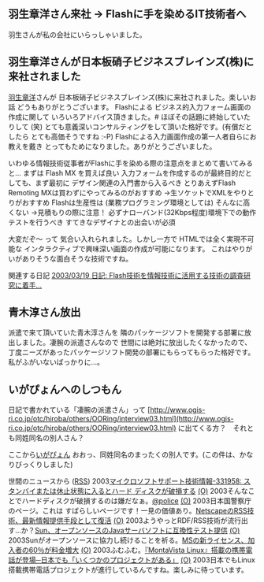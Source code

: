 ## 羽生章洋さん来社 → Flashに手を染めるIT技術者へ

羽生さんが私の会社にいらっしゃいました。






## 羽生章洋さんが日本板硝子ビジネスブレインズ(株)に来社されました


[羽生章洋](http://d.hatena.ne.jp/habuakihiro/)さんが 日本板硝子ビジネスブレインズ(株)に来社されました。楽しいお話
どうもありがとうございます。
Flashによる ビジネス的入力フォーム画面の作成に関して いろいろアドバイス頂きました。#
ほぼその話題に終始していたりして (笑)
とても意義深いコンサルティングをして頂いた格好です。(有償だとしたら とても高価そうですね
:-P) Flashによる入力画面作成の第一人者自らにお教えを戴き とってもためになりました。ありがとうございました。

いわゆる情報技術従事者がFlashに手を染める際の注意点をまとめて書いてみると…
まずは Flash MX を買えば良い
  入力フォームを作成するのが最終目的だとしても、まず最初に デザイン関連の入門書から入るべき
  とりあえずFlash Remoting MXは買わずにやってみるのがおすすめ
  →生ソケットでXMLをやりとりがおすすめ
  Flashは生産性は (業務プログラミング環境としては) そんなに高くない
  →見積もりの際に注意！
  必ずナローバンド(32Kbps程度)環境下での動作テストを行うべき
  すてきなデザイナとの出会いが必須


大変だぞ～ って 気合い入れられました。しかし一方で HTMLでは全く実現不可能な
インタラクティブで興味深い画面の作成が可能になります。
これはやりがいがありそうな面白そうな技術ですね。

関連する日記
[2003/03/19 日記: Flash技術を情報技術に活用する技術の調査研究に着手…](ig030319.html)


## 青木淳さん放出


派遣で来て頂いていた青木淳さんを 隣のパッケージソフトを開発する部署に放出しました。凄腕の派遣さんなので
世間には絶対に放出したくなかったので、丁度ニーズがあったパッケージソフト開発の部署にもらってもらった格好です。私がふがいないばっかりに…。

## いがぴょんへのしつもん


日記で書かれている「凄腕の派遣さん」って
[http://www.ogis-ri.co.jp/otc/hiroba/others/OORing/interview03.html](http://www.ogis-ri.co.jp/otc/hiroba/others/OORing/interview03.html)
に出てくる方？　それとも同姓同名の別人さん？

ここから[いがぴょん](http://www.igapyon.jp/igapyon/diary/memo/memoigapyon.html)
おおっ、同姓同名のまったくの別人です。(この件は、かなりびっくりしました)



世間のニュースから ([RSS](ig030320-news.xml)) 2003[マイクロソフトサポート技術情報-331958: スタンバイまたは休止状態に入るとハード ディスクが破損する](http://support.microsoft.com/default.aspx?scid=kb;[LN];331958) [(O)](http://support.microsoft.com/default.aspx?scid=kb;[LN];331958) 2003そんなことでハードディスクが破損するのは嫌だなぁ。[@police](http://www.cyberpolice.go.jp/) [(O)](http://www.cyberpolice.go.jp/) 2003日本国警察庁のページ。これは すばらしいページです！一見の価値あり。[NetscapeのRSS技術、最新情報提供手段として復活](http://www.zdnet.co.jp/news/0303/21/nebt_10.html) [(O)](http://www.zdnet.co.jp/news/0303/21/nebt_10.html) 2003ようやっとRDF/RSS技術が流行出す…か？[Sun、オープンソースのJavaサーバソフトに互換性テスト提供](http://www.zdnet.co.jp/news/0303/21/nebt_11.html) [(O)](http://www.zdnet.co.jp/news/0303/21/nebt_11.html) 2003Sunがオープンソースに協力し続けることを祈る。[MSの新ライセンス、加入者の60％が料金増大](http://www.zdnet.co.jp/news/0303/21/nebt_14.html) [(O)](http://www.zdnet.co.jp/news/0303/21/nebt_14.html) 2003ふむふむ。[『MontaVista Linux』搭載の携帯電話が登場─日本でも「いくつかのプロジェクトがある」](http://linux.ascii24.com/linux/news/today/2003/03/21/642620-000.html) [(O)](http://linux.ascii24.com/linux/news/today/2003/03/21/642620-000.html) 2003日本でもLinux搭載携帯電話プロジェクトが進行しているんですね。楽しみに待っています。